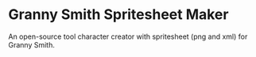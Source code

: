 # Granny Smith Spritesheet Maker
An open-source tool character creator with spritesheet (png and xml) for Granny Smith.


